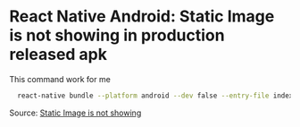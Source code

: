 # React Native Android: Static Image is not showing in production released apk

This command work for me
```bash
  react-native bundle --platform android --dev false --entry-file index.android.js \ --bundle-output android/app/src/main/assets/index.android.bundle \ --assets-dest android/app/src/main/res/
```

Source: [Static Image is not showing](https://stackoverflow.com/questions/38941436/react-native-android-static-image-is-not-showing-in-production-released-apk)
